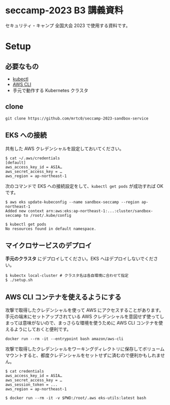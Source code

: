 # seccamp-2023 B3 講義資料

セキュリティ・キャンプ 全国大会 2023 で使用する資料です。

# Setup

## 必要なもの

- [kubectl](https://kubernetes.io/ja/docs/tasks/tools/install-kubectl/)
- [AWS CLI](https://docs.aws.amazon.com/ja_jp/cli/latest/userguide/getting-started-install.html)
- 手元で動作する Kubernetes クラスタ

## clone

```shell
git clone https://github.com/mrtc0/seccamp-2023-sandbox-service
```

## EKS への接続

共有した AWS クレデンシャルを設定しておいてください。

```shell
$ cat ~/.aws/credentials
[default]
aws_access_key_id = ASIA…
aws_secret_access_key = …
aws_region = ap-northeast-1
```

次のコマンドで EKS への接続設定をして、`kubectl get pods` が成功すれば OK です。

```shell
$ aws eks update-kubeconfig --name sandbox-seccamp --region ap-northeast-1
Added new context arn:aws:eks:ap-northeast-1:...:cluster/sandbox-seccamp to /root/.kube/config

$ kubectl get pods
No resources found in default namespace.
```

## マイクロサービスのデプロイ

**手元のクラスタ** にデプロイしてください。EKS へはデプロイしないでください。

```shell
$ kubectx local-cluster # クラスタ名は各自環境に合わせて指定
$ ./setup.sh
```

## AWS CLI コンテナを使えるようにする

攻撃で取得したクレデンシャルを使って AWS にアクセスすることがあります。手元の端末にセットアップされている AWS クレデンシャルを意図せず使ってしまっては意味がないので、まっさらな環境を使うために AWS CLI コンテナを使えるようにしておくと便利です。

```shell
docker run --rm -it --entrypoint bash amazon/aws-cli
```

攻撃で取得したクレデンシャルをワーキングディレクトリに保存してボリュームマウントすると、都度クレデンシャルをセットせずに済むので便利かもしれません。

```shell
$ cat credentials
aws_access_key_id = ASIA…
aws_secret_access_key = …
aws_session_token = ...
aws_region = ap-northeast-1

$ docker run --rm -it -v $PWD:/root/.aws eks-utils:latest bash
```

